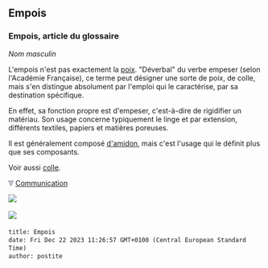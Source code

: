 ## Empois
### Empois, article du glossaire
 _Nom masculin_

L'empois n'est pas exactement la [poix](poix.html). "Déverbal" du verbe empeser (selon l'Académie Française), ce terme peut désigner une sorte de poix, de colle, mais s'en distingue absolument par l'emploi qui le caractérise, par sa destination spécifique.

En effet, sa fonction propre est d'empeser, c'est-à-dire de rigidifier un matériau. Son usage concerne typiquement le linge et par extension, différents textiles, papiers et matières poreuses.

Il est généralement composé [d'amidon](amidon.html), mais c'est l'usage qui le définit plus que ses composants.

Voir aussi [colle](colle.html).



![](images/flechebas.gif) [Communication](http://www.artrealite.com/annonceurs.htm) 

[![](https://cbonvin.fr/sites/regie.artrealite.com/visuels/campagne1.png)](index-2.html#20131014)

![](https://cbonvin.fr/sites/regie.artrealite.com/visuels/campagne2.png)
```
title: Empois
date: Fri Dec 22 2023 11:26:57 GMT+0100 (Central European Standard Time)
author: postite
```
